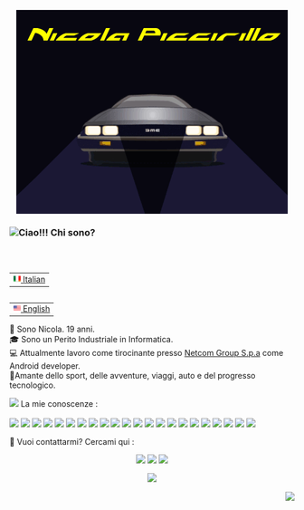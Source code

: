 <p align="center">
<img src="img/delorean_name.gif" align="center"> </p>
<p>
<h3> <img src="https://camo.githubusercontent.com/90cb7943ff2732c20f4cdeec1338e3c793aca37896cadcf3fcd8275964e1d2d7/68747470733a2f2f656d6f6a69732e736c61636b6d6f6a69732e636f6d2f656d6f6a69732f696d616765732f313538383331353032342f383832332f68797065726b697474792e6769663f31353838333135303234" height="20">Ciao!!! Chi sono? </h3><br/>
<p align="right">
<table align="right">
 <tr><td><a href="README_it.md"><img src="img/it-flag.png" height="13"> Italian</a></td></tr>
</table>
<table align="right">
 <tr><td><a href="README.md"><img src="img/us-flag.png" height="13"> English</a></td></tr>
</table>
<p>
  👨 Sono <bold>Nicola</bold>. 19 anni.<br/>
  🎓 Sono un Perito Industriale in Informatica.<br/>
  💻 Attualmente lavoro come tirocinante presso <a href="https://www.netcomgroup.eu/">Netcom Group S.p.a</a> come Android developer.<br/>
  🌌Amante dello sport, delle avventure, viaggi, auto e del progresso tecnologico.
</p>

  <p>
<img src="https://raw.githubusercontent.com/SP-XD/SP-XD/main/images/lightning.gif" height="13"> La mie conoscenze :<br/><br/>
    <img src="https://img.shields.io/badge/-Github-181717?style=flat-square&logo=GitHub&logoColor=white"/>
    <img src="https://img.shields.io/badge/-Git-F44D27?style=flat-square&logo=Git&logoColor=white"/>
    <img src="https://img.shields.io/badge/-MySQL-F29111?style=flat-square&logo=MySQL&logoColor=white"/>
    <img src="https://img.shields.io/badge/-HTML5-E34F26?style=flat-square&logo=HTML5&logoColor=white"/>
    <img src="https://img.shields.io/badge/-CSS3-1572B6?style=flat-square&logo=CSS3&logoColor=white"/>
    <img src="https://img.shields.io/badge/-Google%20Cloud-4285F4?style=flat-square&logo=Google%20Cloud&logoColor=white"/>
    <img src="https://img.shields.io/badge/C%20LANGUAGE-0769AD.svg?&style=flat&logo=C&logoColor=white&color=blue"/> 
    <img src="https://img.shields.io/badge/KOTLIN-0095D5.svg?&style=flat&logo=kotlin&logoColor=white"/>
    <img src="https://img.shields.io/badge/ARDUINO-00979D.svg?&style=flat&logo=arduino&logoColor=white"/>
    <img src="https://img.shields.io/badge/JQUERY-0769AD.svg?&style=flat&logo=jquery&logoColor=white"/>
    <img src="https://img.shields.io/badge/PHP-777BB4.svg?&style=flat&logo=php&logoColor=white"/>
    <img src="https://camo.githubusercontent.com/f2ffb4b78b9aa9e39e511280def47fce6d9eae8daa2f60af369da49aa3baab33/68747470733a2f2f696d672e736869656c64732e696f2f62616467652f4a4156415343524950542d3332333333302e7376673f267374796c653d666c6174266c6f676f3d6a617661736372697074266c6f676f436f6c6f723d253233463744463145"/>
    <img src="https://camo.githubusercontent.com/7786728ecaff96d18374c3b3fa2e0288f0a829f48b7667a763692c7fea4d8a5e/68747470733a2f2f696d672e736869656c64732e696f2f62616467652f6a736f6e2d3545354335433f7374796c653d666c6174266c6f676f3d6a736f6e266c6f676f436f6c6f723d7768697465"/>
    <img src="https://camo.githubusercontent.com/d608638c431fa9f3a141db2e25ded1e7ab2bf1bf4d58359dc6fcfd2e463a33de/68747470733a2f2f696d672e736869656c64732e696f2f62616467652f4d4152494144422d3434373941312e7376673f267374796c653d666c6174266c6f676f3d6d617269616462266c6f676f436f6c6f723d7768697465"/>
    <img src="https://camo.githubusercontent.com/ca9eb12ccce06323fa52d799d8c4e2fc522662af88a7221067f8c65a8893a4ea/68747470733a2f2f696d672e736869656c64732e696f2f62616467652f475241444c452d3032333033412e7376673f267374796c653d666c6174266c6f676f3d677261646c65"/>
    <img src="https://img.shields.io/badge/ANDROID%20STUDIO-0769AD.svg?&style=flat&logo=androidStudio&logoColor=white&color=green"/>
    <img src="https://img.shields.io/badge/Java-0769AD.svg?&style=flat&logo=Java&logoColor=white&color=orange"/>
<img src="https://camo.githubusercontent.com/de7f635a30a22fdd35113e19d8a25a41607653440abc6996b19c587df2dbaf81/68747470733a2f2f696d672e736869656c64732e696f2f62616467652f494e54454c4c494a2d3030303030302e7376673f267374796c653d666c6174266c6f676f3d696e74656c6c696a2d69646561"/>
    <img src="https://camo.githubusercontent.com/88a225aa02d9df9e5caf4f6b34f6e24848f7a4e47af50c920e4fb3ec1314f025/68747470733a2f2f696d672e736869656c64732e696f2f62616467652f2d5653436f64652d2532333030374143433f7374796c653d666c61742d737175617265266c6f676f3d76697375616c2d73747564696f2d636f6465"/>
    <img src="https://camo.githubusercontent.com/8701b4bd809549ff06fe4a2c3d71f5bf3d3c7dab7d69842f9244669725a7c7d3/68747470733a2f2f696d672e736869656c64732e696f2f62616467652f7375626c696d655f746578742d2532333537353735372e7376673f267374796c653d666c6174266c6f676f3d7375626c696d652d74657874266c6f676f436f6c6f723d696d706f7274616e74"/>
    <img src="https://camo.githubusercontent.com/e6e23929b59f0d903f97a4697f304f549be540b61a8283bc3d69aecfe5fdd8d4/68747470733a2f2f696d672e736869656c64732e696f2f62616467652f4c696e75782d4643433632343f7374796c653d666c6174266c6f676f3d6c696e7578266c6f676f436f6c6f723d626c61636b"/>
<img src="https://camo.githubusercontent.com/481f0a771a879111d1045582d090077e07981425c109aaed5fdd8a049078695a/68747470733a2f2f696d672e736869656c64732e696f2f62616467652f534352554d2d3644423333462e7376673f267374796c653d666c6174266c6f676f3d646464266c6f676f436f6c6f723d7768697465"/>
</p>

<p>
  📣 Vuoi contattarmi? Cercami qui :
<p align="center">
<a href="mailto:nicolapiccirillo04@gmail.com?subject=[GitHub]%20🔥%20Prise%20de%20contact&body=Bonjour%20Stan%2C%0A%0AJe%20viens%20vers%20toi%20aujourd%27hui%20apr%C3%A8s%20avoir%20vu%20ton%20profil%20GitHub%20pour%20..."><img src="https://img.shields.io/badge/e‑mail-D14836.svg?style=for-the-badge&logo=GMail&logoColor=white"/></a>
  <a href="https://www.instagram.com/nicola_piccirillo_04/"><img src="https://img.shields.io/badge/instagram-E4405F.svg?style=for-the-badge&logo=instagram&logoColor=white"/></a>
  <a href="https://www.linkedin.com/in/nicola-piccirillo"><img src="https://img.shields.io/badge/linkedin-0077B5.svg?style=for-the-badge&logo=linkedin&logoColor=white"/></a>
</p>
  <!--<img align="left" width="6000" height="165" src="https://github-readme-stats.vercel.app/api?username=Apocalixs-Nick&show_icons=true&hide_border=true&line_height=20&title_color=f69673&icon_color=1b93c9&show_owner=true&theme=nightowl"/>-->

<p align="center">
<a href="https://github.com/Apocalixs-Nick" align="center">
    <img src="https://github-stats-alpha.vercel.app/api?username=Apocalixs-Nick&cc=22272e&tc=37BCF6&ic=fff&bc=0000">
</a>
</p>

<p align="right">
<img src="https://komarev.com/ghpvc/?username=Apocalixs-Nick&style=plastic&label=Views"><img></p>
